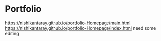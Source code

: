 # Portfolio
https://nishikantaray.github.io/portfolio-Homepage/main.html
https://nishikantaray.github.io/portfolio-Homepage/index.html
need some editing
